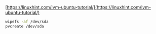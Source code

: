 [https://linuxhint.com/lvm-ubuntu-tutorial/](https://linuxhint.com/lvm-ubuntu-tutorial/)

```bash
wipefs -af /dev/sda
pvcreate /dev/sda
```
